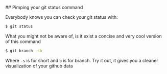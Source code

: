 ## Pimping your git status command

Everybody knows you can check your git status with:

```bash
$ git status
```

What you might not be aware of, is it exist a concise and very cool version of this command

```bash
$ git branch -sb
```

Where `-s` is for short and `b` is for branch. Try it out, it gives you a cleaner visualization of your github data
